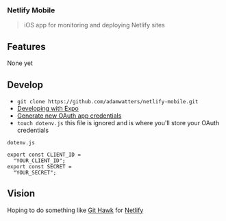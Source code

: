 ### Netlify Mobile

> iOS app for monitoring and deploying Netlify sites

## Features

None yet

## Develop

- `git clone https://github.com/adamwatters/netlify-mobile.git`
- [Developing with Expo](https://facebook.github.io/react-native/docs/getting-started.html)
- [Generate new OAuth app credentials](https://app.netlify.com/account/applications)
- `touch dotenv.js` this file is ignored and is where you'll store your OAuth credentials

```
dotenv.js

export const CLIENT_ID =
  "YOUR_CLIENT_ID";
export const SECRET =
  "YOUR_SECRET";
```

## Vision

Hoping to do something like [Git Hawk](https://github.com/GitHawkApp/GitHawk) for [Netlify](https://github.com/netlify)
